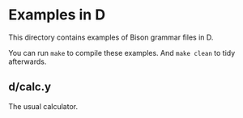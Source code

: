 # Examples in D

This directory contains examples of Bison grammar files in D.

You can run `make` to compile these examples.  And `make clean` to tidy
afterwards.

## d/calc.y
The usual calculator.

<!---

Local Variables:
fill-column: 76
ispell-dictionary: "american"
End:

Copyright (C) 2018-2021 Free Software Foundation, Inc.

Permission is granted to copy, distribute and/or modify this document
under the terms of the GNU Free Documentation License, Version 1.3 or
any later version published by the Free Software Foundation; with no
Invariant Sections, with no Front-Cover Texts, and with no Back-Cover
Texts.  A copy of the license is included in the "GNU Free
Documentation License" file as part of this distribution.

# LocalWords:  mfcalc calc parsers yy
--->
